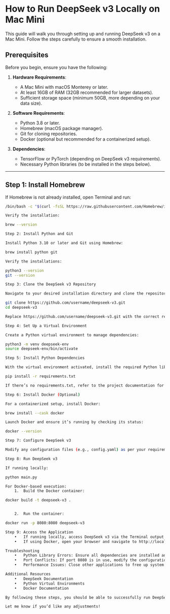 # How to Run DeepSeek v3 Locally on Mac Mini

This guide will walk you through setting up and running DeepSeek v3 on a Mac Mini. Follow the steps carefully to ensure a smooth installation.

## Prerequisites

Before you begin, ensure you have the following:

1. **Hardware Requirements**:
   - A Mac Mini with macOS Monterey or later.
   - At least 16GB of RAM (32GB recommended for larger datasets).
   - Sufficient storage space (minimum 50GB, more depending on your data size).

2. **Software Requirements**:
   - Python 3.8 or later.
   - Homebrew (macOS package manager).
   - Git for cloning repositories.
   - Docker (optional but recommended for a containerized setup).

3. **Dependencies**:
   - TensorFlow or PyTorch (depending on DeepSeek v3 requirements).
   - Necessary Python libraries (to be installed in the steps below).

---

## Step 1: Install Homebrew

If Homebrew is not already installed, open Terminal and run:

```bash
/bin/bash -c "$(curl -fsSL https://raw.githubusercontent.com/Homebrew/install/HEAD/install.sh)"

Verify the installation:

brew --version

Step 2: Install Python and Git

Install Python 3.10 or later and Git using Homebrew:

brew install python git

Verify the installations:

python3 --version
git --version

Step 3: Clone the DeepSeek v3 Repository

Navigate to your desired installation directory and clone the repository:

git clone https://github.com/username/deepseek-v3.git
cd deepseek-v3

Replace https://github.com/username/deepseek-v3.git with the correct repository URL.

Step 4: Set Up a Virtual Environment

Create a Python virtual environment to manage dependencies:

python3 -m venv deepseek-env
source deepseek-env/bin/activate

Step 5: Install Python Dependencies

With the virtual environment activated, install the required Python libraries:

pip install -r requirements.txt

If there’s no requirements.txt, refer to the project documentation for the required libraries.

Step 6: Install Docker (Optional)

For a containerized setup, install Docker:

brew install --cask docker

Launch Docker and ensure it’s running by checking its status:

docker --version

Step 7: Configure DeepSeek v3

Modify any configuration files (e.g., config.yaml) as per your requirements. Refer to the project documentation for specific configuration instructions.

Step 8: Run DeepSeek v3

If running locally:

python main.py

For Docker-based execution:
	1.	Build the Docker container:

docker build -t deepseek-v3 .


	2.	Run the container:

docker run -p 8080:8080 deepseek-v3

Step 9: Access the Application
	•	If running locally, access DeepSeek v3 via the Terminal output URL (e.g., http://localhost:8080).
	•	If using Docker, open your browser and navigate to http://localhost:8080.

Troubleshooting
	•	Python Library Errors: Ensure all dependencies are installed and up to date.
	•	Port Conflicts: If port 8080 is in use, modify the configuration to use a different port.
	•	Performance Issues: Close other applications to free up system resources.

Additional Resources
	•	DeepSeek Documentation
	•	Python Virtual Environments
	•	Docker Documentation

By following these steps, you should be able to successfully run DeepSeek v3 locally on your Mac Mini. If you encounter issues, consult the project’s documentation or community forums.

Let me know if you’d like any adjustments!